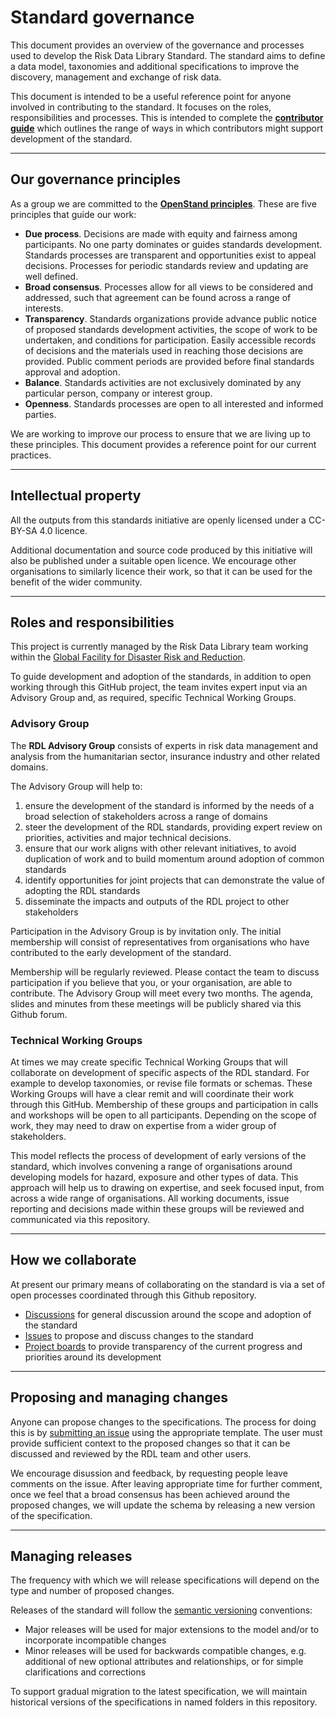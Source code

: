 # Standard governance

This document provides an overview of the governance and processes used to develop the Risk Data Library Standard. The standard aims to define a data model, taxonomies and additional specifications to improve the discovery, management and exchange of risk data.

This document is intended to be a useful reference point for anyone involved in contributing to the standard. It focuses on the roles, responsibilities and processes. This is intended to complete the [**contributor guide**](https://github.com/GFDRR/rdl-standard/blob/main/CONTRIBUTING.md) which outlines the range of ways in which contributors might support development of the standard.

______________________________________________________________________

## Our governance principles

As a group we are committed to the [**OpenStand principles**](https://open-stand.org/about-us/principles/). These are five principles that guide our work:

- **Due process**. Decisions are made with equity and fairness among participants. No one party dominates or guides standards development. Standards processes are transparent and opportunities exist to appeal decisions. Processes for periodic standards review and updating are well defined.
- **Broad consensus**. Processes allow for all views to be considered and addressed, such that agreement can be found across a range of interests.
- **Transparency**. Standards organizations provide advance public notice of proposed standards development activities, the scope of work to be undertaken, and conditions for participation. Easily accessible records of decisions and the materials used in reaching those decisions are provided. Public comment periods are provided before final standards approval and adoption.
- **Balance**. Standards activities are not exclusively dominated by any particular person, company or interest group.
- **Openness**. Standards processes are open to all interested and informed parties.

We are working to improve our process to ensure that we are living up to these principles. This document provides a reference point for our current practices.

______________________________________________________________________

## Intellectual property

All the outputs from this standards initiative are openly licensed under a CC-BY-SA 4.0 licence.

Additional documentation and source code produced by this initiative will also be published under a suitable open licence. We encourage other organisations to similarly licence their work, so that it can be used for the benefit of the wider community.

______________________________________________________________________

## Roles and responsibilities

This project is currently managed by the Risk Data Library team working within the
[Global Facility for Disaster Risk and Reduction](https://www.gfdrr.org/en).

To guide development and adoption of the standards, in addition to open working through this GitHub project, the team invites expert input via an Advisory Group and, as
required, specific Technical Working Groups.

### Advisory Group

The **RDL Advisory Group** consists of experts in risk data management and analysis from the humanitarian sector, insurance industry and other related domains.

The Advisory Group will help to:

1. ensure the development of the standard is informed by the needs of a broad selection of stakeholders across a range of domains
1. steer the development of the RDL standards, providing expert review on priorities, activities and major technical decisions.
1. ensure that our work aligns with other relevant initiatives, to avoid duplication of work and to build momentum around adoption of common standards
1. identify opportunities for joint projects that can demonstrate the value of adopting the RDL standards
1. disseminate the impacts and outputs of the RDL project to other stakeholders

Participation in the Advisory Group is by invitation only. The initial membership will consist of representatives from organisations who have contributed to the early development of the standard.

Membership will be regularly reviewed. Please contact the team to discuss participation if you believe that you, or your organisation, are able to contribute.
The Advisory Group will meet every two months. The agenda, slides and minutes from these meetings will be publicly shared via this Github forum.

### Technical Working Groups

At times we may create specific Technical Working Groups that will collaborate on development of specific aspects of the RDL standard. For example to develop taxonomies, or revise file formats or schemas. These Working Groups will have a clear remit and will coordinate their work through this GitHub.
Membership of these groups and participation in calls and workshops will be open to all participants. Depending on the scope of work, they may need to draw on expertise from a wider group of stakeholders.

This model reflects the process of development of early versions of the standard, which involves convening a range of organisations around developing models for hazard, exposure and other types of data. This approach will help us to drawing on expertise, and seek focused input, from across a wide range of organisations.
All working documents, issue reporting and decisions made within these groups will be reviewed and communicated via this repository.

______________________________________________________________________

## How we collaborate

At present our primary means of collaborating on the standard is via a set of open processes coordinated through this Github repository.

- [Discussions](https://github.com/GFDRR/rdl-standard/discussions) for general discussion around the scope and adoption of the standard
- [Issues](https://github.com/GFDRR/rdl-standard/issues) to propose and discuss changes to the standard
- [Project boards](https://github.com/GFDRR/rdl-standard/projects) to provide transparency of the current progress and priorities around its development

______________________________________________________________________

## Proposing and managing changes

Anyone can propose changes to the specifications. The process for doing this is by [submitting an issue](https://github.com/GFDRR/rdl-standard/issues) using the appropriate template. The user must provide sufficient context to the proposed changes so that it can be discussed and reviewed by the RDL team and other users.

We encourage disussion and feedback, by requesting people leave comments on the issue. After leaving appropriate time for further comment, once we feel that a broad consensus has been achieved around the proposed changes, we will update the schema by releasing a new version of the specification.

______________________________________________________________________

## Managing releases

The frequency with which we will release specifications will depend on the type and number of proposed changes.

Releases of the standard will follow the [semantic versioning](https://semver.org/) conventions:

- Major releases will be used for major extensions to the model and/or to incorporate incompatible changes
- Minor releases will be used for backwards compatible changes, e.g. additional of new optional attributes and relationships, or for simple clarifications and corrections

To support gradual migration to the latest specification, we will maintain historical versions of the specifications in named folders in this repository.
